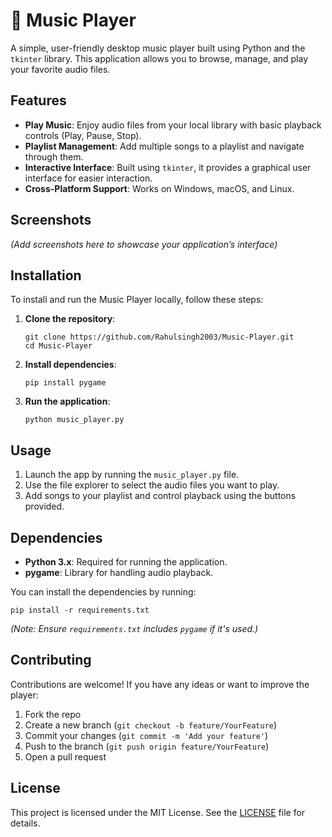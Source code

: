 <h1>🎵 Music Player</h1>

<p>A simple, user-friendly desktop music player built using Python and the <code>tkinter</code> library. This application allows you to browse, manage, and play your favorite audio files.</p>

<h2>Features</h2>
<ul>
  <li><strong>Play Music</strong>: Enjoy audio files from your local library with basic playback controls (Play, Pause, Stop).</li>
  <li><strong>Playlist Management</strong>: Add multiple songs to a playlist and navigate through them.</li>
  <li><strong>Interactive Interface</strong>: Built using <code>tkinter</code>, it provides a graphical user interface for easier interaction.</li>
  <li><strong>Cross-Platform Support</strong>: Works on Windows, macOS, and Linux.</li>
</ul>

<h2>Screenshots</h2>
<p><em>(Add screenshots here to showcase your application’s interface)</em></p>

<h2>Installation</h2>
<p>To install and run the Music Player locally, follow these steps:</p>

<ol>
  <li><strong>Clone the repository</strong>:
    <pre><code>git clone https://github.com/Rahulsingh2003/Music-Player.git
cd Music-Player</code></pre>
  </li>
  <li><strong>Install dependencies</strong>:
    <pre><code>pip install pygame</code></pre>
  </li>
  <li><strong>Run the application</strong>:
    <pre><code>python music_player.py</code></pre>
  </li>
</ol>

<h2>Usage</h2>
<ol>
  <li>Launch the app by running the <code>music_player.py</code> file.</li>
  <li>Use the file explorer to select the audio files you want to play.</li>
  <li>Add songs to your playlist and control playback using the buttons provided.</li>
</ol>

<h2>Dependencies</h2>
<ul>
  <li><strong>Python 3.x</strong>: Required for running the application.</li>
  <li><strong>pygame</strong>: Library for handling audio playback.</li>
</ul>

<p>You can install the dependencies by running:</p>

<pre><code>pip install -r requirements.txt</code></pre>

<p><em>(Note: Ensure <code>requirements.txt</code> includes <code>pygame</code> if it's used.)</em></p>

<h2>Contributing</h2>
<p>Contributions are welcome! If you have any ideas or want to improve the player:</p>
<ol>
  <li>Fork the repo</li>
  <li>Create a new branch (<code>git checkout -b feature/YourFeature</code>)</li>
  <li>Commit your changes (<code>git commit -m 'Add your feature'</code>)</li>
  <li>Push to the branch (<code>git push origin feature/YourFeature</code>)</li>
  <li>Open a pull request</li>
</ol>

<h2>License</h2>
<p>This project is licensed under the MIT License. See the <a href="LICENSE">LICENSE</a> file for details.</p>
